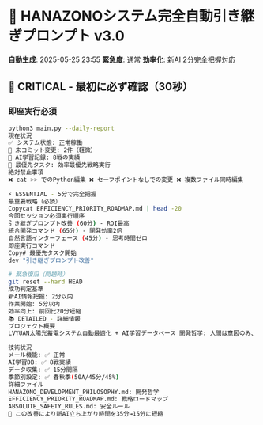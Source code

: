 # 🤖 HANAZONOシステム完全自動引き継ぎプロンプト v3.0

**自動生成**: 2025-05-25 23:55
**緊急度**: 通常
**効率化**: 新AI 2分完全把握対応

## 🚨 CRITICAL - 最初に必ず確認（30秒）

### 即座実行必須
```bash
python3 main.py --daily-report
現在状況
✅ システム状態: 正常稼働
📝 未コミット変更: 2件（軽微）
🤖 AI学習記録: 8戦の実績
🎯 最優先タスク: 効率最優先戦略実行
絶対禁止事項
❌ cat >> でのPython編集 ❌ セーフポイントなしでの変更 ❌ 複数ファイル同時編集

⚡ ESSENTIAL - 5分で完全把握
最重要戦略（必読）
Copycat EFFICIENCY_PRIORITY_ROADMAP.md | head -20
今回セッション必須実行順序
引き継ぎプロンプト改善 (60分) - ROI最高
統合開発コマンド (65分) - 開発効率2倍
自然言語インターフェース (45分) - 思考時間ゼロ
即座実行コマンド
Copy# 最優先タスク開始
dev "引き継ぎプロンプト改善"

# 緊急復旧（問題時）
git reset --hard HEAD
成功判定基準
新AI情報把握: 2分以内
作業開始: 5分以内
効率向上: 前回比20分短縮
📚 DETAILED - 詳細情報
プロジェクト概要
LVYUAN太陽光蓄電システム自動最適化 + AI学習データベース 開発哲学: 人間は意図のみ、システムが全実装

技術状況
メール機能: ✅ 正常
AI学習DB: ✅ 8戦実績
データ収集: ✅ 15分間隔
季節別設定: ✅ 春秋季(50A/45分/45%)
詳細ファイル
HANAZONO_DEVELOPMENT_PHILOSOPHY.md: 開発哲学
EFFICIENCY_PRIORITY_ROADMAP.md: 戦略ロードマップ
ABSOLUTE_SAFETY_RULES.md: 安全ルール
🎯 この改善により新AI立ち上がり時間を35分→15分に短縮
